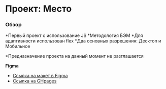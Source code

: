 # Проект: Место

### Обзор

*Первый проект с использование JS
*Методология БЭМ
*Для адаптивности использован flex
*Два основных разрешения: Десктоп и Мобильное

*Предназначение проекта на данный момент не разглашается

**Figma**

* [Ссылка на макет в Figma](https://www.figma.com/file/2cn9N9jSkmxD84oJik7xL7/JavaScript.-Sprint-4?node-id=0%3A1)
* [Ссылка на GHpages]()

